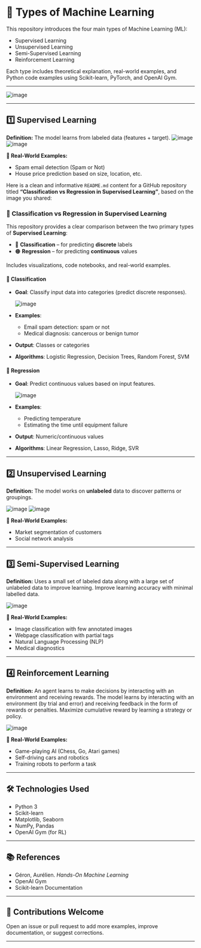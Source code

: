 # 🤖 Types of Machine Learning

This repository introduces the four main types of Machine Learning (ML):

* Supervised Learning
* Unsupervised Learning
* Semi-Supervised Learning
* Reinforcement Learning

Each type includes theoretical explanation, real-world examples, and Python code examples using Scikit-learn, PyTorch, and OpenAI Gym.

---

![image](https://github.com/user-attachments/assets/74f6572f-6403-4514-a499-3fb63df316bf)


---

## 1️⃣ Supervised Learning

**Definition:**
The model learns from labeled data (features + target).
![image](https://github.com/user-attachments/assets/bb86a0d6-0aa2-451e-8c3b-3061d4165d62)
![image](https://github.com/user-attachments/assets/0c6e5233-bfe7-4474-8463-15d893f54487)


**📌 Real-World Examples:**

* Spam email detection (Spam or Not)
* House price prediction based on size, location, etc.

Here is a clean and informative `README.md` content for a GitHub repository titled **“Classification vs Regression in Supervised Learning”**, based on the image you shared:



### 🤖 Classification vs Regression in Supervised Learning

This repository provides a clear comparison between the two primary types of **Supervised Learning**:

* 🔵 **Classification** – for predicting **discrete** labels
* 🟠 **Regression** – for predicting **continuous** values

Includes visualizations, code notebooks, and real-world examples.



#### 📘 Classification

* **Goal**: Classify input data into categories (predict discrete responses).
  
  ![image](https://github.com/user-attachments/assets/13510cfc-f1ae-4eaf-a39d-3b799efd42db)

* **Examples**:

  * Email spam detection: spam or not
  * Medical diagnosis: cancerous or benign tumor
* **Output**: Classes or categories
* **Algorithms**: Logistic Regression, Decision Trees, Random Forest, SVM


#### 📙 Regression

* **Goal**: Predict continuous values based on input features.
  
  ![image](https://github.com/user-attachments/assets/81049564-9405-407e-ba93-61d3e2b6d41a)

* **Examples**:

  * Predicting temperature
  * Estimating the time until equipment failure
* **Output**: Numeric/continuous values
* **Algorithms**: Linear Regression, Lasso, Ridge, SVR



---

## 2️⃣ Unsupervised Learning

**Definition:**
The model works on **unlabeled** data to discover patterns or groupings.

![image](https://github.com/user-attachments/assets/e72e0872-6022-45b2-b9d9-fea5c4f3f276)
![image](https://github.com/user-attachments/assets/4d38807e-78a7-4d20-a05c-98683027af27)

**📌 Real-World Examples:**

* Market segmentation of customers
* Social network analysis





---

## 3️⃣ Semi-Supervised Learning

**Definition:**
Uses a small set of labeled data along with a large set of unlabeled data to improve learning.
Improve learning accuracy with minimal labelled data.

![image](https://github.com/user-attachments/assets/b9a3dcbe-9e2f-4cf5-9302-a36858b51600)

**📌 Real-World Examples:**

* Image classification with few annotated images
* Webpage classification with partial tags
* Natural Language Processing (NLP)
* Medical diagnostics


---

## 4️⃣ Reinforcement Learning

**Definition:**
An agent learns to make decisions by interacting with an environment and receiving rewards.
The model learns by interacting with an environment (by trial and error) and receiving feedback in the form of rewards or penalties.
Maximize cumulative reward by learning a strategy or policy.

![image](https://github.com/user-attachments/assets/3591e353-b4f4-4a9f-b113-4c5a9ade0102)



**📌 Real-World Examples:**

* Game-playing AI (Chess, Go, Atari games)
* Self-driving cars and robotics
* Training robots to perform a task



---

## 🛠️ Technologies Used

* Python 3
* Scikit-learn
* Matplotlib, Seaborn
* NumPy, Pandas
* OpenAI Gym (for RL)

---

## 📚 References

* Géron, Aurélien. *Hands-On Machine Learning*
* OpenAI Gym
* Scikit-learn Documentation

---

## 🙌 Contributions Welcome

Open an issue or pull request to add more examples, improve documentation, or suggest corrections.

---

